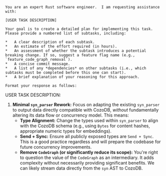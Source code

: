 ```
You are an expert Rust software engineer.  I am requesting assistance with:

[USER TASK DESCRIPTION]

Your goal is to create a detailed plan for implementing this task.  Please provide a numbered list of subtasks, including:

*   A clear description of each subtask.
*   An estimate of the effort required (in hours).
*   An assessment of whether the subtask introduces a potential breaking change. If so, suggest a feature flag name (e.g., `feature_code_graph_removal`).
*   A concise commit message.
*   A list of any *dependencies* on other subtasks (i.e., which subtasks must be completed before this one can start).
*   A brief explanation of your reasoning for this approach.

Format your response as follows:

```

USER TASK DESCRIPTION:
1.  **Minimal `syn_parser` Rework:** Focus on adapting the existing `syn_parser` to output data directly compatible with CozoDB, *without* fundamentally altering its data flow or concurrency model. This means:
    *   **Type Alignment:** Change the types used within `syn_parser` to align with the CozoDB schema (e.g., using `Bytes` for content hashes, appropriate numeric types for embeddings).
    *   **Send + Sync:** Ensure all publicly exposed types are `Send + Sync`. This is a good practice regardless and will prepare the codebase for future concurrency improvements.
    *   **Remove `CodeGraph` (or significantly reduce its scope):** You're right to question the value of the `CodeGraph` as an intermediary. It adds complexity without necessarily providing significant benefits. We can likely stream data directly from the `syn` AST to CozoDB.
